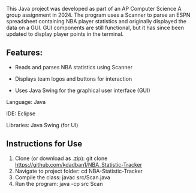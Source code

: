This Java project was developed as part of an AP Computer Science A group assignment in 2024. The program uses a Scanner to parse an ESPN spreadsheet containing NBA player statistics and originally displayed the data on a GUI. GUI components are still functional, but it has since been updated to display player points in the terminal.

## Features:

- Reads and parses NBA statistics using Scanner

- Displays team logos and buttons for interaction

- Uses Java Swing for the graphical user interface (GUI)

Language: Java

IDE: Eclipse

Libraries: Java Swing (for UI)

## Instructions for Use

1. Clone (or download as .zip): git clone https://github.com/kdadban1/NBA_Statistic-Tracker
2. Navigate to project folder: cd NBA-Statistic-Tracker
3. Compile the class: javac src/Scan.java
4. Run the program: java -cp src Scan
